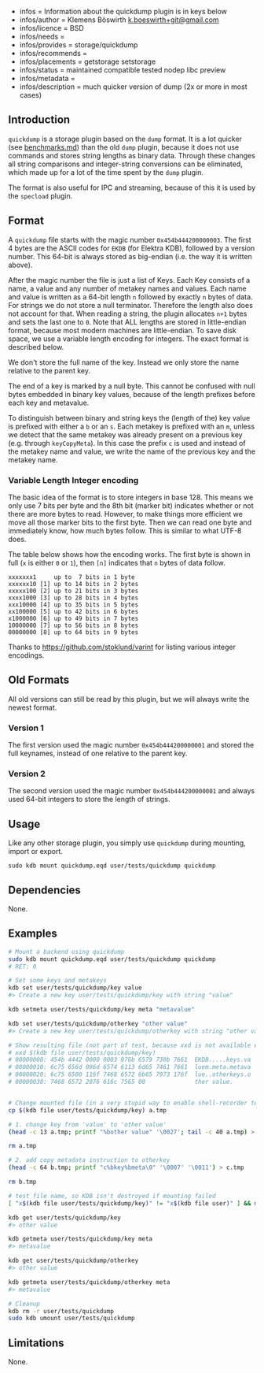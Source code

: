 - infos = Information about the quickdump plugin is in keys below
- infos/author = Klemens Böswirth <k.boeswirth+git@gmail.com>
- infos/licence = BSD
- infos/needs =
- infos/provides = storage/quickdump
- infos/recommends =
- infos/placements = getstorage setstorage
- infos/status = maintained compatible tested nodep libc preview
- infos/metadata =
- infos/description = much quicker version of dump (2x or more in most cases)

## Introduction

`quickdump` is a storage plugin based on the `dump` format. It is a lot quicker (see [benchmarks.md](benchmarks.md)) than the old `dump`
plugin, because it does not use commands and stores string lengths as binary data. Through these changes all string comparisons and
integer-string conversions can be eliminated, which made up for a lot of the time spent by the `dump` plugin.

The format is also useful for IPC and streaming, because of this it is used by the `specload` plugin.

## Format

A `quickdump` file starts with the magic number `0x454b444200000003`. The first 4 bytes are the ASCII codes for `EKDB` (for Elektra KDB),
followed by a version number. This 64-bit is always stored as big-endian (i.e. the way it is written above).

After the magic number the file is just a list of Keys. Each Key consists of a name, a value and any number of metakey names and values.
Each name and value is written as a 64-bit length `n` followed by exactly `n` bytes of data. For strings we do not store a null terminator.
Therefore the length also does not account for that. When reading a string, the plugin allocates `n+1` bytes and sets the last one to `0`.
Note that ALL lengths are stored in little-endian format, because most modern machines are little-endian. To save disk space, we use a variable
length encoding for integers. The exact format is described below.

We don't store the full name of the key. Instead we only store the name relative to the parent key.

The end of a key is marked by a null byte. This cannot be confused with null bytes embedded in binary key values, because of the length
prefixes before each key and metavalue.

To distinguish between binary and string keys the (length of the) key value is prefixed with either a `b` or an `s`. Each metakey is
prefixed with an `m`, unless we detect that the same metakey was already present on a previous key (e.g. through `keyCopyMeta`). In this
case the prefix `c` is used and instead of the metakey name and value, we write the name of the previous key and the metakey name.

### Variable Length Integer encoding

The basic idea of the format is to store integers in base 128. This means we only use 7 bits per byte and the 8th bit (marker bit) indicates
whether or not there are more bytes to read. However, to make things more efficient we move all those marker bits to the first byte. Then we
can read one byte and immediately know, how much bytes follow. This is similar to what UTF-8 does.

The table below shows how the encoding works. The first byte is shown in full (`x` is either `0` or `1`), then `[n]` indicates that `n` bytes
of data follow.

```
xxxxxxx1     up to  7 bits in 1 byte
xxxxxx10 [1] up to 14 bits in 2 bytes
xxxxx100 [2] up to 21 bits in 3 bytes
xxxx1000 [3] up to 28 bits in 4 bytes
xxx10000 [4] up to 35 bits in 5 bytes
xx100000 [5] up to 42 bits in 6 bytes
x1000000 [6] up to 49 bits in 7 bytes
10000000 [7] up to 56 bits in 8 bytes
00000000 [8] up to 64 bits in 9 bytes
```

Thanks to https://github.com/stoklund/varint for listing various integer encodings.

## Old Formats

All old versions can still be read by this plugin, but we will always write the newest format.

### Version 1

The first version used the magic number `0x454b444200000001` and stored the full keynames, instead of one relative to the parent key.

### Version 2

The second version used the magic number `0x454b444200000001` and always used 64-bit integers to store the length of strings.

## Usage

Like any other storage plugin, you simply use `quickdump` during mounting, import or export.

```
sudo kdb mount quickdump.eqd user/tests/quickdump quickdump
```

## Dependencies

None.

## Examples

```sh
# Mount a backend using quickdump
sudo kdb mount quickdump.eqd user/tests/quickdump quickdump
# RET: 0

# Set some keys and metakeys
kdb set user/tests/quickdump/key value
#> Create a new key user/tests/quickdump/key with string "value"

kdb setmeta user/tests/quickdump/key meta "metavalue"

kdb set user/tests/quickdump/otherkey "other value"
#> Create a new key user/tests/quickdump/otherkey with string "other value"

# Show resulting file (not part of test, because xxd is not available everywhere)
# xxd $(kdb file user/tests/quickdump/key)
# 00000000: 454b 4442 0000 0003 076b 6579 730b 7661  EKDB.....keys.va
# 00000010: 6c75 656d 096d 6574 6113 6d65 7461 7661  luem.meta.metava
# 00000020: 6c75 6500 116f 7468 6572 6b65 7973 176f  lue..otherkeys.o
# 00000030: 7468 6572 2076 616c 7565 00              ther value.


# Change mounted file (in a very stupid way to enable shell-recorder testing):
cp $(kdb file user/tests/quickdump/key) a.tmp

# 1. change key from 'value' to 'other value'
(head -c 13 a.tmp; printf "%bother value" '\0027'; tail -c 40 a.tmp) > b.tmp

rm a.tmp

# 2. add copy metadata instruction to otherkey
(head -c 64 b.tmp; printf "c%bkey%bmeta\0" '\0007' '\0011') > c.tmp

rm b.tmp

# test file name, so KDB isn't destroyed if mounting failed
[ "x$(kdb file user/tests/quickdump/key)" != "x$(kdb file user)" ] && mv c.tmp $(kdb file user/tests/quickdump/key)

kdb get user/tests/quickdump/key
#> other value

kdb getmeta user/tests/quickdump/key meta
#> metavalue

kdb get user/tests/quickdump/otherkey
#> other value

kdb getmeta user/tests/quickdump/otherkey meta
#> metavalue

# Cleanup
kdb rm -r user/tests/quickdump
sudo kdb umount user/tests/quickdump
```

## Limitations

None.
